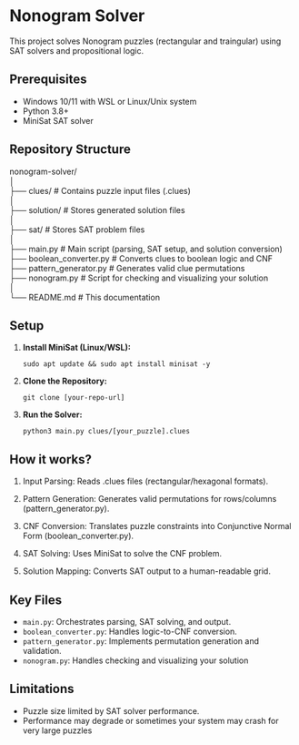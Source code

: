 # Nonogram Solver
This project solves Nonogram puzzles (rectangular and traingular) using SAT solvers and propositional logic.

## Prerequisites
- Windows 10/11 with WSL or Linux/Unix system
- Python 3.8+
- MiniSat SAT solver

## Repository Structure
nonogram-solver/<br>
│<br>
├── clues/                  # Contains puzzle input files (.clues)<br>
│<br>
├── solution/               # Stores generated solution files<br>
│<br>
├── sat/                    # Stores SAT problem files<br>
│<br>
├── main.py                 # Main script (parsing, SAT setup, and solution conversion)<br>
├── boolean_converter.py    # Converts clues to boolean logic and CNF<br>
├── pattern_generator.py    # Generates valid clue permutations<br>
├── nonogram.py             # Script for checking and visualizing your solution<br>
│<br>
└── README.md               # This documentation<br>

## Setup

1. **Install MiniSat (Linux/WSL):**
  
     ```
     sudo apt update && sudo apt install minisat -y
     ```
2. **Clone the Repository:**
  
     ```
     git clone [your-repo-url]
     ```
3. **Run the Solver:**
  
     ```
     python3 main.py clues/[your_puzzle].clues
     ```

## How it works?

1. Input Parsing: Reads .clues files (rectangular/hexagonal formats).

2. Pattern Generation: Generates valid permutations for rows/columns (pattern_generator.py).

3. CNF Conversion: Translates puzzle constraints into Conjunctive Normal Form (boolean_converter.py).

4. SAT Solving: Uses MiniSat to solve the CNF problem.

5. Solution Mapping: Converts SAT output to a human-readable grid.

## Key Files

- `main.py`: Orchestrates parsing, SAT solving, and output.
- `boolean_converter.py`: Handles logic-to-CNF conversion.
- `pattern_generator.py`: Implements permutation generation and validation.
- `nonogram.py`: Handles checking and visualizing your solution

## Limitations 

- Puzzle size limited by SAT solver performance.
- Performance may degrade or sometimes your system may crash for very large puzzles